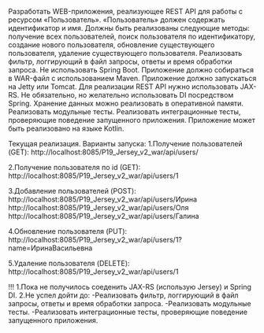 Разработать WEB-приложения, реализующее REST API для работы с ресурсом «Пользователь». «Пользователь» должен содержать идентификатор и имя. Должны быть реализованы следующие методы: получение всех пользователей, поиск пользователя по идентификатору, создание нового пользователя, обновление существующего пользователя, удаление существующего пользователя. Реализовать фильтр, логгирующий в файл запросы, ответы и время обработки запроса.
Не использовать Spring Boot.
Приложение должно собираться в WAR-файл с использованием Maven.
Приложение должно запускаться на Jetty или Tomcat.
Для реализации REST API нужно использовать JAX-RS.
Не обязательно, но желательно использовать DI посредством Spring.
Хранение данных можно реализовать в оперативной памяти.
Реализовать модульные тесты.
Реализовать интеграционные тесты, проверяющие поведение запущенного приложения.
Приложение может быть реализовано на языке Kotlin.

Текущая реализация.
Варианты запуска:
1.Получение пользователей (GET):
http://localhost:8085/P19_Jersey_v2_war/api/users/

2.Получение пользователя по id (GET):
http://localhost:8085/P19_Jersey_v2_war/api/users/1

3.Добавление пользователей (POST):
http://localhost:8085/P19_Jersey_v2_war/api/users/Ирина
http://localhost:8085/P19_Jersey_v2_war/api/users/Оля
http://localhost:8085/P19_Jersey_v2_war/api/users/Галина

4.Обновление пользователя (PUT):
http://localhost:8085/P19_Jersey_v2_war/api/users/1?name=ИринаВасильевна

5.Удаление пользователя (DELETE):
http://localhost:8085/P19_Jersey_v2_war/api/users/1

!!!
1.Пока не получилось соеденить JAX-RS (использую Jersey) и Spring DI.
2.Не успел дойти до:
-Реализовать фильтр, логгирующий в файл запросы, ответы и время обработки запроса.
-Реализовать модульные тесты.
-Реализовать интеграционные тесты, проверяющие поведение запущенного приложения.
